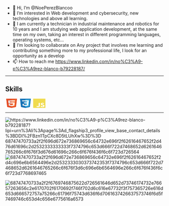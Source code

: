 - 👋 Hi, I’m @NoePerezBlancoo
- 👀 I’m interested in Web development and cybersecurity, new technologies and above all learning.
- 🌱 I am currently a technician in industrial maintenance and robotics for 10 years and I am studying web application development, at the same time on my own, taking an interest in different programming languages, operating systems, etc...
- 💞️ I’m looking to collaborate on Any project that involves me learning and contributing something more to my professional life, I look for an opportunity as a develop
- 📫 How to reach me https://www.linkedin.com/in/no%C3%A9-p%C3%A9rez-blanco-b79228187/
----------------------------------------------------------------------------------------------------------------------------------------

Skills
----------------------------------------------------------------------------------------------------------------------------------------

<img align="center" alt="HTML" height="30" width="40" src="https://raw.githubusercontent.com/devicons/devicon/master/icons/html5/html5-original.svg" style="max-width: 100%;"> <img align="center" alt="CSS" height="30" width="40" src="https://raw.githubusercontent.com/devicons/devicon/master/icons/css3/css3-original.svg" style="max-width: 100%;"> <img align="center" alt="JS" height="30" width="40" src="https://raw.githubusercontent.com/devicons/devicon/master/icons/javascript/javascript-plain.svg" style="max-width: 100%;">

-----------------------------------------------------------------------------------------------------------------------------------------



![https://www.linkedin.com/in/no%C3%A9-p%C3%A9rez-blanco-b79228187?lipi=urn%3Ali%3Apage%3Ad_flagship3_profile_view_base_contact_details%3BDDI%2FBzn1TpCXc8D5tLUhXw%3D%3D 68747470733a2f2f696d672e736869656c64732e696f2f62616467652f2d476d61696c2d2532333333333f7374796c653d666f722d7468652d6261646765266c6f676f3d676d61696c266c6f676f436f6c6f723d726564](https://github.com/NoePerezBlancoo/NoePerezBlancoo/assets/115077773/80884e13-7a22-4fc6-b34e-f5c730d58bf7)  ![68747470733a2f2f696d672e736869656c64732e696f2f62616467652f2d4c696e6b6564496e2d2532333030373742353f7374796c653d666f722d7468652d6261646765266c6f676f3d6c696e6b6564696e266c6f676f436f6c6f723d7768697465](https://github.com/NoePerezBlancoo/NoePerezBlancoo/assets/115077773/bb9b3805-48a0-4c27-8839-d6c13b94ddf8)

![68747470733a2f2f6769746875622d726561646d652d73746174732e76657263656c2e6170702f6170692f746f702d6c616e67732f3f757365726e616d653d666572757a75266c61796f75743d636f6d7061637426637573746f6d5f7469746c653d4c656e6775616a6573](https://github.com/NoePerezBlancoo/NoePerezBlancoo/assets/115077773/029c7f9f-c166-47bc-b64b-cf4e359af127)



<!---
NoePerezBlancoo/NoePerezBlancoo is a ✨ special ✨ repository because its `README.md` (this file) appears on your GitHub profile.
You can click the Preview link to take a look at your changes.
--->
